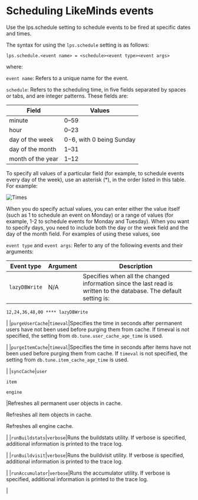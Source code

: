 # Scheduling LikeMinds events

Use the lps.schedule setting to schedule events to be fired at specific dates and times.

The syntax for using the `lps.schedule` setting is as follows:

```
lps.schedule.<event name> = <schedule><event type><event args>
```

where:

`event name`: Refers to a unique name for the event.

`schedule`: Refers to the scheduling time, in five fields separated by spaces or tabs, and are integer patterns. These fields are:

|Field|Values|
|-----|------|
|minute|0–59|
|hour|0–23|
|day of the week|0-6, with 0 being Sunday|
|day of the month|1–31|
|month of the year|1–12|

To specify all values of a particular field \(for example, to schedule events every day of the week\), use an asterisk \(\*\), in the order listed in this table. For example:

![Times](../images/time1.jpg)

When you do specify actual values, you can enter either the value itself \(such as 1 to schedule an event on Monday\) or a range of values \(for example, 1-2 to schedule events for Monday and Tuesday\). When you want to specify days, you need to include both the day or the week field and the day of the month field. For examples of using these values, see

`event type` and `event args`: Refer to any of the following events and their arguments:

|Event type|Argument|Description|
|----------|--------|-----------|
|`lazyDBWrite`|N/A|Specifies when all the changed information since the last read is written to the database. The default setting is:

 `12,24,36,48,00 **** lazyDBWrite`

|
|`purgeUserCache`|`timeval`|Specifies the time in seconds after permanent users have not been used before purging them from cache. If timeval is not specified, the setting from `db.tune.user_cache_age_time` is used.

|
|`purgeItemCache`|`timeval`|Specifies the time in seconds after items have not been used before purging them from cache. If `timeval` is not specified, the setting from `db.tune.item_cache_age_time` is used.

|
|`syncCache`|`user`

 `item`

 `engine`

|Refreshes all permanent user objects in cache.

 Refreshes all item objects in cache.

 Refreshes all engine cache.

|
|`runBuildstats`|`verbose`|Runs the buildstats utility. If verbose is specified, additional information is printed to the trace log.

|
|`runBuildvisit`|`verbose`|Runs the buildvisit utility. If verbose is specified, additional information is printed to the trace log.

|
|`runAccumulator`|`verbose`|Runs the accumulator utility. If verbose is specified, additional information is printed to the trace log.

|


